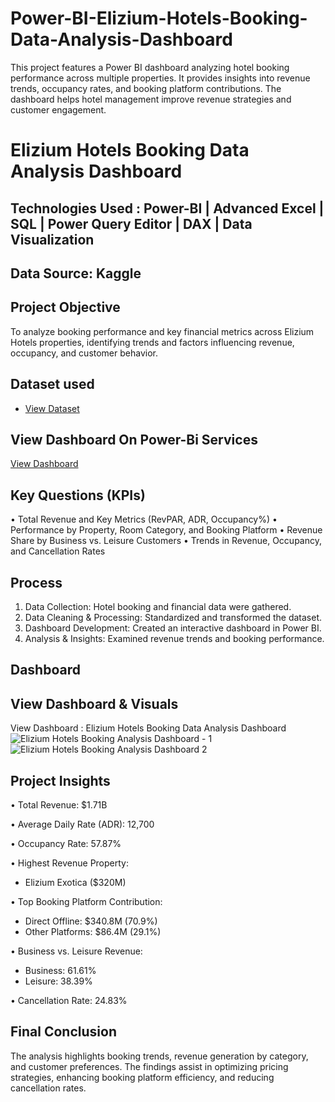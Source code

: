 # Power-BI-Elizium-Hotels-Booking-Data-Analysis-Dashboard
This project features a Power BI dashboard analyzing hotel booking performance across multiple properties. It provides insights into revenue trends, occupancy rates, and booking platform contributions. The dashboard helps hotel management improve revenue strategies and customer engagement.

# Elizium Hotels Booking Data Analysis Dashboard 
## Technologies Used : Power-BI | Advanced Excel | SQL | Power Query Editor | DAX | Data Visualization 
## Data Source: Kaggle

## Project Objective

To analyze booking performance and key financial metrics across Elizium Hotels properties, identifying trends and factors influencing revenue, occupancy, and customer behavior.

## Dataset used
- <a href="https://github.com/satishrdudhat/Power-BI-Elizium-Hotels-Booking-Data-Analysis-Dashboard/blob/main/Elizium%20Hotels%20Datasets.zip">View Dataset</a>

##  View Dashboard On Power-Bi Services
<a href="https://app.powerbi.com/view?r=eyJrIjoiYWRmZTc4MmItZDk0OS00YTY4LTg3MDUtNzFlN2UyOWI2YjY3IiwidCI6IjI5NjM3NzllLTNkMDMtNGRjYi05ZGI5LTExZGIwNzZhZDgzZCJ9">View Dashboard</a>

## Key Questions (KPIs)

•	Total Revenue and Key Metrics (RevPAR, ADR, Occupancy%)
•	Performance by Property, Room Category, and Booking Platform
•	Revenue Share by Business vs. Leisure Customers
•	Trends in Revenue, Occupancy, and Cancellation Rates

## Process

1.	Data Collection: Hotel booking and financial data were gathered.
2.	Data Cleaning & Processing: Standardized and transformed the dataset.
3.	Dashboard Development: Created an interactive dashboard in Power BI.
4.	Analysis & Insights: Examined revenue trends and booking performance.

## Dashboard
## View Dashboard & Visuals

View Dashboard  :  Elizium Hotels Booking Data Analysis Dashboard  <br>
![Elizium Hotels Booking Analysis Dashboard - 1](https://github.com/user-attachments/assets/7862f0ee-3290-4990-bf55-69a6db7a8651)
![Elizium Hotels Booking Analysis Dashboard 2](https://github.com/user-attachments/assets/5f81e458-2abc-47f2-9b71-01b87da03982)

## Project Insights

•	Total Revenue: $1.71B

•	Average Daily Rate (ADR): 12,700

•	Occupancy Rate: 57.87%

•	Highest Revenue Property: 
   - Elizium Exotica ($320M)
     
•	Top Booking Platform Contribution: 
   - Direct Offline: $340.8M (70.9%)
   - Other Platforms: $86.4M (29.1%)
     
•	Business vs. Leisure Revenue: 
   - Business: 61.61%
   - Leisure: 38.39%
 
•	Cancellation Rate: 24.83%

## Final Conclusion

The analysis highlights booking trends, revenue generation by category, and customer preferences. The findings assist in optimizing pricing strategies, enhancing booking platform efficiency, and reducing cancellation rates.

